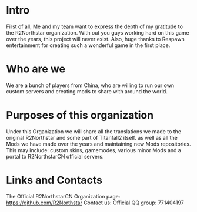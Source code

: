 # Intro
First of all, Me and my team want to express the depth of my gratitude to the R2Northstar organization. With out you guys working hard on this game over the years, this project will never exist. Also, huge thanks to Respawn entertainment for creating such a wonderful game in the first place.
# Who are we
We are a bunch of players from China, who are willing to run our own custom servers and creating mods to share with around the world. 
# Purposes of this organization
Under this Organization we will share all the translations we made to the original R2Northstar and some part of Titanfall2 itself. as well as all the Mods we have made over the years and maintaining new Mods repositories. This may include: custom skins, gamemodes, various minor Mods and a portal to R2NorthstarCN official servers.
# Links and Contacts
The Official R2NorthstarCN Organization page: https://github.com/R2Northstar
Contact us:
Official QQ group: 771404197
